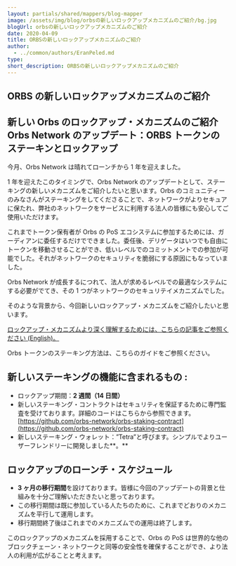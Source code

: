 ```yaml
---
layout: partials/shared/mappers/blog-mapper
image: /assets/img/blog/orbsの新しいロックアップメカニズムのご紹介/bg.jpg
blogUrl: orbsの新しいロックアップメカニズムのご紹介
date: 2020-04-09
title: ORBSの新しいロックアップメカニズムのご紹介
author:
  - ../common/authors/EranPeled.md
type:
short_description: ORBSの新しいロックアップメカニズムのご紹介
---
```


## ORBS の新しいロックアップメカニズムのご紹介

## 新しい Orbs のロックアップ・メカニズムのご紹介 Orbs Network のアップデート：ORBS トークンのステーキンとロックアップ

今月、Orbs Network は晴れてローンチから 1 年を迎えました。

1 年を迎えたこのタイミングで、Orbs Network のアップデートとして、ステーキングの新しいメカニズムをご紹介したいと思います。Orbs のコミュニティーのみなさんがステーキングをしてくださることで、ネットワークがよりセキュアに保たれ、弊社のネットワークをサービスに利用する法人の皆様にも安心してご使用いただけます。

これまでトークン保有者が Orbs の PoS エコシステムに参加するためには、ガーディアンに委任するだけでできました。委任後、デリゲータはいつでも自由にトークンを移動させることができ、低いレベルでのコミットメントでの参加が可能でした。それがネットワークのセキュリティを脆弱にする原因にもなっていました。

Orbs Network が成長するにつれて、法人が求めるレベルでの最適なシステムにする必要がでてき、その 1 つがネットワークのセキュリテイメカニズムでした。

そのような背景から、今回新しいロックアップ・メカニズムをご紹介したいと思います。

[ロックアップ・メカニズムより深く理解するためには、こちらの記事をご参照ください (English)。](https://www.orbs.com/introducing-locking-when-staking-orbs/)

Orbs トークンのステーキング方法は、こちらのガイドをご参照ください。

## **新しいステーキングの機能に含まれるもの :**

- ロックアップ期間：**2 週間（14 日間）**
- 新しいステーキング・コントラクトはセキュリティを保証するために専門監査を受けております。詳細のコードはこちらから参照できます。[https://github.com/orbs-network/orbs-staking-contract](https://github.com/orbs-network/orbs-staking-contract)
- 新しいステーキング・ウォレット：”Tetra”と呼びます。シンプルでよりユーザーフレンドリーに開発しました**。**

## **ロックアップのローンチ・スケジュール**

- **3 ヶ月の移行期間**を設けております。皆様に今回のアップデートの背景と仕組みを十分ご理解いただきたいと思っております。
- この移行期間は既に参加している人たちのために、これまでどおりのメカニズムを平行して運用します。
- 移行期間終了後はこれまでのメカニズムでの運用は終了します。

このロックアップのメカニズムを採用することで、Orbs の PoS は世界的な他のブロックチェーン・ネットワークと同等の安全性を確保することができ、より法人の利用が広がることと考えます。
